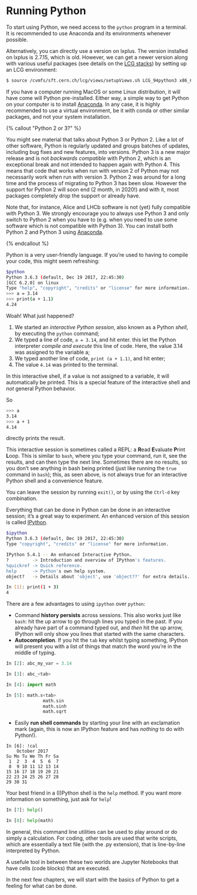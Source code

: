 # Running Python

To start using Python, we need access to the `python` program in a terminal. It is recommended to use Anaconda and its environments whenever possible.

Alternatively, you can directly use a version on lxplus.
The version installed on lxplus is 2.7.15, which is old. However, we can get
a newer version along with various useful packages
(see details on the [LCG stacks][lcg_stack]) by setting up an LCG environment:

```bash
$ source /cvmfs/sft.cern.ch/lcg/views/setupViews.sh LCG_94python3 x86_64-slc6-gcc62-opt
```

If you have a computer running MacOS or some Linux distribution, it will have
come will Python pre-installed. Either way, a simple way to get Python on your 
computer is to install [Anaconda][anaconda]. In any case, it is highly recommended to use a virtual environment, be it with conda or other similar packages, and not your system installation.

{% callout "Python 2 or 3?" %}

You might see material that talks about Python 3 or Python 2. Like a lot of other software, 
Python is regularly updated and groups batches of updates, including bug fixes 
and new features, into versions. Python 3 is a new major release and is not _backwards compatible_ with Python 2, which is an exceptional break and not intended to happen again with Python 4. This means that code that works 
when run with version 2 of Python may not necessarily work when run with 
version 3. Python 2 was around for a long time and the process of migrating to Python 3 has been slow. However the support for Python 2 will soon end (2 month, in 2020!) and with it, most packages completely drop the support or already have.

Note that, for instance, Alice and LHCb software is not (yet) fully compatible with Python 3. We strongly encourage you to always use Python 3 and only switch to Python 2 when you have to (e.g. when you need to use some software which is not compatible with Python 3). You can install both Python 2 and Python 3 using 
[Anaconda](https://www.anaconda.com/distribution/).

{% endcallout %}

Python is a very user-friendly language. If you’re used to having to compile 
your code, this might seem refreshing:

```bash
$python
Python 3.6.3 (default, Dec 19 2017, 22:45:30) 
[GCC 6.2.0] on linux
Type "help", "copyright", "credits" or "license" for more information.
>>> a = 3.14
>>> print(a + 1.1)
4.24

```

Woah! What just happened?

1. We started an _interactive Python session_, also known as a Python _shell_, 
   by executing the `python` command;
2. We typed a line of code, `a = 3.14`, and hit enter. this let the Python interpreter _compile and execute_ this line of code. Here, the value 3.14 was assigned to the variable a;
3. We typed another line of code, `print (a + 1.1)`, and hit enter;
4. The value `4.14` was printed to the terminal.

In this interactive shell, if a value is not assigned to a variable, it will automatically be printed. This is a special feature of the interactive shell and _not_ general Python behavior.

So
```bash
>>> a
3.14
>>> a + 1
4.14
```
directly prints the result.

This interactive session is sometimes called a REPL: a **R**ead **E**valuate 
**P**rint **L**oop. This is similar to `bash`, where you type your command, run 
it, see the results, and can then type the next line. Sometimes there are no 
results, so you don’t see anything in bash being printed (just like running the `true` 
command in `bash`); this, as seen above, is not always true for an interactive Python shell and a convenience feature.

You can leave the session by running `exit()`, or by using the `Ctrl-d` key 
combination.

Everything that can be done in Python can be done in an interactive session; 
it’s a great way to experiment. An enhanced version of this session is called 
[IPython][ipython].

```bash
$ipython
Python 3.6.3 (default, Dec 19 2017, 22:45:30) 
Type "copyright", "credits" or "license" for more information.

IPython 5.4.1 -- An enhanced Interactive Python.
?         -> Introduction and overview of IPython's features.
%quickref -> Quick reference.
help      -> Python's own help system.
object?   -> Details about 'object', use 'object??' for extra details.

In [1]: print(1 + 3)
4

```

There are a few advantages to using `ipython` over `python`:

* Command **history persists** across sessions. This also works just like 
  `bash`: hit the up arrow to go through lines you typed in the past. If you 
  already have part of a command typed out, and _then_ hit the up arrow, 
  IPython will only show you lines that started with the same characters.
* **Autocompletion**. If you hit the `tab` key whilst typing something, IPython 
  will present you with a list of things that match the word you’re in the 
  middle of typing.

```python
In [2]: abc_my_var = 3.14

In [3]: abc_<tab>

In [4]: import math

In [5]: math.s<tab>
              math.sin
              math.sinh
              math.sqrt
```

* Easily **run shell commands** by starting your line with an exclamation mark (again, this is now an IPython feature and has _nothing_ to do with Python!).

```
In [6]: !cal
    October 2017
Su Mo Tu We Th Fr Sa
 1  2  3  4  5  6  7
 8  9 10 11 12 13 14
15 16 17 18 19 20 21
22 23 24 25 26 27 28
29 30 31
```


Your best friend in a (I)Python shell is the `help` method. If you want more 
information on something, just ask for `help`!

```python
In [7]: help()

In [8]: help(math)
```
In general, this command line utilities can be used to play around or do simply a calculation. For coding, other tools are used that write scripts, which are essentially a text file (with the .py extension), that is line-by-line interpreted by Python.

A usefule tool in between these two worlds are Jupyter Notebooks that have cells (code blocks) that are executed.

In the next few chapters, we will start with the basics of Python to get a feeling for what can be done.

[anaconda]: https://www.anaconda.com/distribution/
[ipython]: https://ipython.org/
[lcg_stack]: http://lcginfo.cern.ch/
